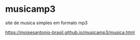# musicamp3
site de musica simples em formato mp3

https://moisesantonio-brasil.github.io/musicamp3/musica.html

